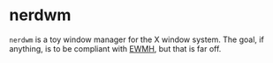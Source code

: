# nerdwm

`nerdwm` is a toy window manager for the X window system. The goal, if anything, is to be compliant
with [EWMH], but that is far off.

[ewmh]: https://en.wikipedia.org/wiki/Extended_Window_Manager_Hints
